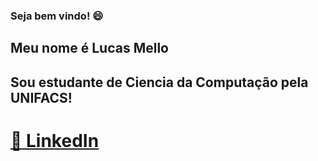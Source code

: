 ### Seja bem vindo! :smile:
## Meu nome é Lucas Mello
## Sou estudante de Ciencia da Computação pela UNIFACS!


# [:link: LinkedIn](https://www.linkedin.com/in/lucas-de-mello-vieira-17339217b/)
